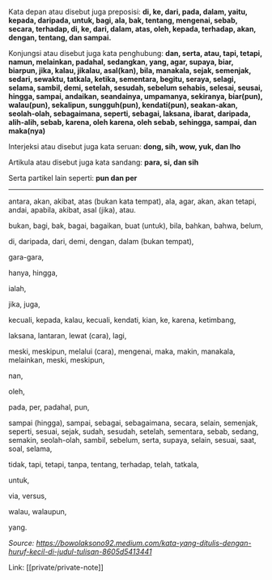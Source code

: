 Kata depan atau disebut juga preposisi: **di, ke, dari, pada, dalam, yaitu, kepada, daripada, untuk, bagi, ala, bak, tentang, mengenai, sebab, secara, terhadap, di, ke, dari, dalam, atas, oleh, kepada, terhadap, akan, dengan, tentang, dan sampai.**  
  
Konjungsi atau disebut juga kata penghubung: **dan, serta, atau, tapi, tetapi, namun, melainkan, padahal, sedangkan, yang, agar, supaya, biar, biarpun, jika, kalau, jikalau, asal(kan), bila, manakala, sejak, semenjak, sedari, sewaktu, tatkala, ketika, sementara, begitu, seraya, selagi, selama, sambil, demi, setelah, sesudah, sebelum sehabis, selesai, seusai, hingga, sampai, andaikan, seandainya, umpamanya, sekiranya, biar(pun), walau(pun), sekalipun, sungguh(pun), kendati(pun), seakan-akan, seolah-olah, sebagaimana, seperti, sebagai, laksana, ibarat, daripada, alih-alih, sebab, karena, oleh karena, oleh sebab, sehingga, sampai, dan maka(nya)**  
  
Interjeksi atau disebut juga kata seruan: **dong, sih, wow, yuk, dan lho** 

Artikula atau disebut juga kata sandang: **para, si, dan sih** 

Serta partikel lain seperti: **pun dan per**  

---

antara, akan, akibat, atas (bukan kata tempat), ala, agar, akan, akan tetapi, andai, apabila, akibat, asal (jika), atau.

bukan, bagi, bak, bagai, bagaikan, buat (untuk), bila, bahkan, bahwa, belum,

di, daripada, dari, demi, dengan, dalam (bukan tempat),

gara-gara,

hanya, hingga,

ialah,

jika, juga,

kecuali, kepada, kalau, kecuali, kendati, kian, ke, karena, ketimbang,

laksana, lantaran, lewat (cara), lagi,

meski, meskipun, melalui (cara), mengenai, maka, makin, manakala, melainkan, meski, meskipun,

nan,

oleh,

pada, per, padahal, pun,

sampai (hingga), sampai, sebagai, sebagaimana, secara, selain, semenjak, seperti, sesuai, sejak, sudah, sesudah, setelah, sementara, sebab, sedang, semakin, seolah-olah, sambil, sebelum, serta, supaya, selain, sesuai, saat, soal, selama,

tidak, tapi, tetapi, tanpa, tentang, terhadap, telah, tatkala,

untuk,

via, versus,

walau, walaupun,

yang.

*Source: https://bowolaksono92.medium.com/kata-yang-ditulis-dengan-huruf-kecil-di-judul-tulisan-8605d5413441*

Link: [[private/private-note]]